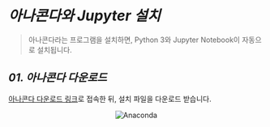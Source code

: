*아나콘다와 Jupyter 설치*
=====  
> 아나콘다라는 프로그램을 설치하면, Python 3와 Jupyter Notebook이 자동으로 설치됩니다.  
  
*01. 아나콘다 다운로드*
-----  
[아나콘다 다운로드 링크](https://www.anaconda.com/products/individual)로 접속한 뒤, 설치 파일을 다운로드 받습니다.  
<p align="center">
  <img src="https://user-images.githubusercontent.com/66001539/121192106-8ddb8680-c8a7-11eb-975b-8757c7c405e5.png" width="width 250px" height="height 250px" title="px(픽셀) 크기 설정" alt="Anaconda"></img>
</p><br/>  
